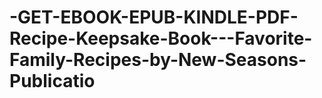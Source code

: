 # -GET-EBOOK-EPUB-KINDLE-PDF-Recipe-Keepsake-Book---Favorite-Family-Recipes-by-New-Seasons-Publicatio